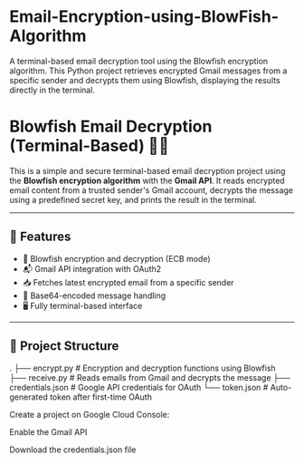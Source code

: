# Email-Encryption-using-BlowFish-Algorithm
A terminal-based email decryption tool using the Blowfish encryption algorithm. This Python project retrieves encrypted Gmail messages from a specific sender and decrypts them using Blowfish, displaying the results directly in the terminal.

# Blowfish Email Decryption (Terminal-Based) 🔐📧

This is a simple and secure terminal-based email decryption project using the **Blowfish encryption algorithm** with the **Gmail API**. It reads encrypted email content from a trusted sender's Gmail account, decrypts the message using a predefined secret key, and prints the result in the terminal.

---

## 🚀 Features

- 🔐 Blowfish encryption and decryption (ECB mode)
- 📬 Gmail API integration with OAuth2
- 📥 Fetches latest encrypted email from a specific sender
- 🧾 Base64-encoded message handling
- 🖥️ Fully terminal-based interface

---

## 📁 Project Structure

.
├── encrypt.py # Encryption and decryption functions using Blowfish
├── receive.py # Reads emails from Gmail and decrypts the message
├── credentials.json # Google API credentials for OAuth
└── token.json # Auto-generated token after first-time OAuth

Create a project on Google Cloud Console:

Enable the Gmail API

Download the credentials.json file
